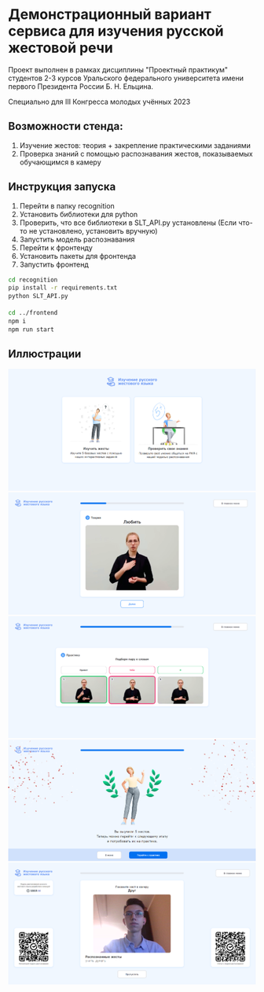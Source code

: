# Демонстрационный вариант cервиса для изучения русской жестовой речи
Проект выполнен в рамках дисциплины "Проектный практикум" студентов 2-3 курсов Уральского федерального 
университета имени первого Президента России Б. Н. Ельцина.

Специально для III Конгресса молодых учённых 2023

## Возможности стенда:
1. Изучение жестов: теория + закрепление практическими заданиями
2. Проверка знаний с помощью распознавания жестов, показываемых обучающимся в камеру

## Инструкция запуска
1. Перейти в папку recognition
2. Установить библиотеки для python
3. Проверить, что все библиотеки в SLT_API.py установлены (Если что-то не установлено, установить вручную)
4. Запустить модель распознавания
5. Перейти к фронтенду
6. Установить пакеты для фронтенда
7. Запустить фронтенд

```bash
cd recognition
pip install -r requirements.txt
python SLT_API.py

cd ../frontend
npm i
npm run start
```

## Иллюстрации
![Home](https://github.com/CatDevelop/Teaching-RSL-Stand/blob/kmu/frontend/src/assets/images/Demo1.png "Teaching-RSL")
![Theory](https://github.com/CatDevelop/Teaching-RSL-Stand/blob/kmu/frontend/src/assets/images/Demo2.png "Teaching-RSL")
![Practice](https://github.com/CatDevelop/Teaching-RSL-Stand/blob/kmu/frontend/src/assets/images/Demo3.png "Teaching-RSL")
![Result](https://github.com/CatDevelop/Teaching-RSL-Stand/blob/kmu/frontend/src/assets/images/Demo4.png "Teaching-RSL")
![Training](https://github.com/CatDevelop/Teaching-RSL-Stand/blob/kmu/frontend/src/assets/images/Demo5.png "Teaching-RSL")

